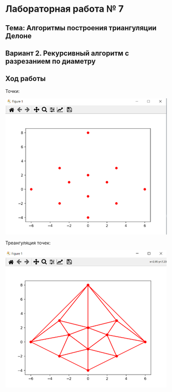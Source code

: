 # Лабораторная работа № 7 #

## Тема: Алгоритмы построения триангуляции Делоне ##

## Вариант 2. Рекурсивный алгоритм с разрезанием по диаметру ##

## Ход работы ##

Точки:

![bilo](doc/before.png)

Треангуляция точек:

![stalo](doc/after.png)
